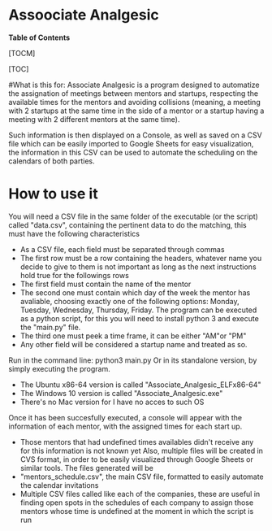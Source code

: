 # Assoociate Analgesic


**Table of Contents**

[TOCM]

[TOC]

#What is this for:
Associate Analgesic is a program designed to automatize the assignation of meetings between mentors and startups, respecting the available times for the mentors and avoiding collisions (meaning, a meeting with 2 startups at the same time in the side of a mentor or a startup having a meeting with 2 different mentors at the same time).

Such information is then displayed on a Console, as well as saved on a CSV file which can be easily imported to Google Sheets for easy visualization, the information in this CSV can be used to automate the scheduling on the calendars of both parties.

How to use it 
=============
You will need a CSV file in the same folder of the executable (or the script) called "data.csv", containing the pertinent data to do the matching, this must have the following characteristics
* As a CSV file, each field must be separated through commas
* The first row must be a row containing the headers, whatever name you decide to give to them is not important as long as the next instructions hold true for the followings rows
* The first field must contain the name of the mentor
* The second one must contain  which day of the week the mentor has avaliable, choosing exactly one of the following options: Monday, Tuesday, Wednesday, Thursday, Friday.
The program can be executed as a python script, for this you will need to install python 3 and execute the "main.py" file.
* The third one must peek a time frame, it can be either "AM"or "PM"
* Any other field will be considered a startup name and treated as so.


Run in the command line: python3 main.py
Or in its standalone version, by simply executing the program.
* The Ubuntu x86-64 version is called "Associate_Analgesic_ELFx86-64"
* The Windows 10 version is called "Associate_Analgesic.exe"
* There's no Mac version for I have no acces to such OS

Once it has been succesfully executed, a console will appear with the information of each mentor, with the assigned times for each start up.
* Those mentors that had undefined times availables didn't receive any for this information is not known yet
Also, multiple files will be created in CVS format, in order to be easily visualized through Google Sheets or similar tools.
The files generated will be
* "mentors_schedule.csv", the main CSV file, formatted to easily automate the calendar invitations
* Multiple CSV files called like each of the companies, these are useful in finding open spots in the schedules of each company to assign those mentors whose time is undefined at the moment in which the script is run
